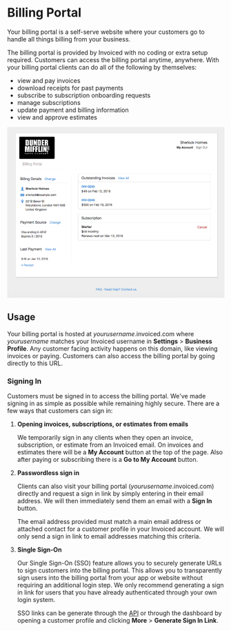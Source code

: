 # Billing Portal

Your billing portal is a self-serve website where your customers go to handle all things billing from your business.

The billing portal is provided by Invoiced with no coding or extra setup required. Customers can access the billing portal anytime, anywhere. With your billing portal clients can do all of the following by themselves:

- view and pay invoices
- download receipts for past payments
- subscribe to subscription onboarding requests
- manage subscriptions
- update payment and billing information
- view and approve estimates

![Billing Portal My Account](../img/billing-portal-my-account.png)

## Usage

Your billing portal is hosted at *yourusername*.invoiced.com where *yourusername* matches your Invoiced username in **Settings** > **Business Profile**. Any customer facing activity happens on this domain, like viewing invoices or paying. Customers can also access the billing portal by going directly to this URL.

### Signing In

Customers must be signed in to access the billing portal. We've made signing in as simple as possible while remaining highly secure. There are a few ways that customers can sign in:

1. **Opening invoices, subscriptions, or estimates from emails**
    
    We temporarily sign in any clients when they open an invoice, subscription, or estimate from an Invoiced email. On invoices and estimates there will be a **My Account** button at the top of the page. Also after paying or subscribing there is a **Go to My Account** button.

2. **Passwordless sign in**

   Clients can also visit your billing portal (*yourusername*.invoiced.com) directly and request a sign in link by simply entering in their email address. We will then immediately send them an email with a **Sign In** button.

   The email address provided must match a main email address or attached contact for a customer profile in your Invoiced account. We will only send a sign in link to email addresses matching this criteria.

3. **Single Sign-On**

	Our Single Sign-On (SSO) feature allows you to securely generate URLs to sign customers into the billing portal. This allows you to transparently sign users into the billing portal from your app or website without requiring an additional login step. We only recommend generating a sign in link for users that you have already authenticated through your own login system.

	SSO links can be generate through the [API](/docs/dev/single-sign-on) or through the dashboard by opening a customer profile and clicking **More** > **Generate Sign In Link**.